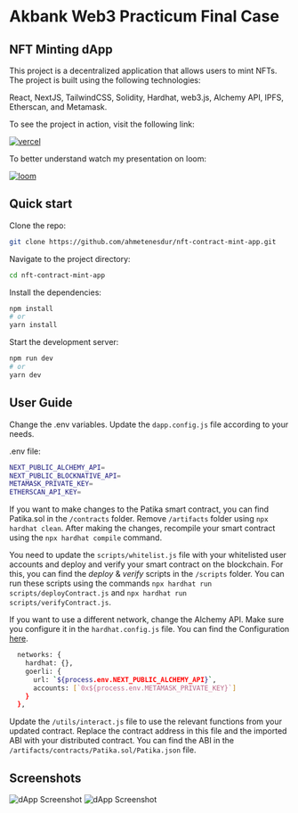 # Akbank Web3 Practicum Final Case
## NFT Minting dApp

This project is a decentralized application that allows users to mint NFTs. The project is built using the following technologies:

React, NextJS, TailwindCSS, Solidity, Hardhat, web3.js, Alchemy API, IPFS, Etherscan, and Metamask.

To see the project in action, visit the following link:

[![vercel](https://img.shields.io/badge/vercel-230?style=for-the-badge&logo=vercel&logoColor=white)](https://nft-contract-mint-app.vercel.app/)

To better understand watch my presentation on loom:

[![loom](https://img.shields.io/badge/loom-230?style=for-the-badge&logo=loom&logoColor=white)](https://www.loom.com/share/e04f833c53114d5cb36321f1be159acc)

## Quick start

Clone the repo:

```bash
git clone https://github.com/ahmetenesdur/nft-contract-mint-app.git
```

Navigate to the project directory:

```bash
cd nft-contract-mint-app
```

Install the dependencies:

```bash
npm install
# or
yarn install
```


Start the development server:

```bash
npm run dev
# or
yarn dev
```

## User Guide

Change the .env variables. Update the `dapp.config.js` file according to your needs.

.env file:
```bash
NEXT_PUBLIC_ALCHEMY_API=
NEXT_PUBLIC_BLOCKNATIVE_API=
METAMASK_PRIVATE_KEY=
ETHERSCAN_API_KEY=
```

If you want to make changes to the Patika smart contract, you can find Patika.sol in the `/contracts` folder. Remove `/artifacts` folder using `npx hardhat clean`. After making the changes, recompile your smart contract using the `npx hardhat compile` command.

You need to update the `scripts/whitelist.js` file with your whitelisted user accounts and deploy and verify your smart contract on the blockchain. For this, you can find the _deploy_ & _verify_ scripts in the `/scripts` folder. You can run these scripts using the commands `npx hardhat run scripts/deployContract.js` and `npx hardhat run scripts/verifyContract.js`.

If you want to use a different network, change the Alchemy API. Make sure you configure it in the `hardhat.config.js` file. You can find the Configuration [here](https://hardhat.org/config/#networks-configuration).

```bash
  networks: {
    hardhat: {},
    goerli: {
      url: `${process.env.NEXT_PUBLIC_ALCHEMY_API}`,
      accounts: [`0x${process.env.METAMASK_PRIVATE_KEY}`]
    }
  },
```

Update the `/utils/interact.js` file to use the relevant functions from your updated contract. Replace the contract address in this file and the imported ABI with your distributed contract. You can find the ABI in the `/artifacts/contracts/Patika.sol/Patika.json` file.

## Screenshots

![dApp Screenshot](https://i.imgur.com/NhMEBCW.png)
![dApp Screenshot](https://i.imgur.com/ge6KDs8.png)